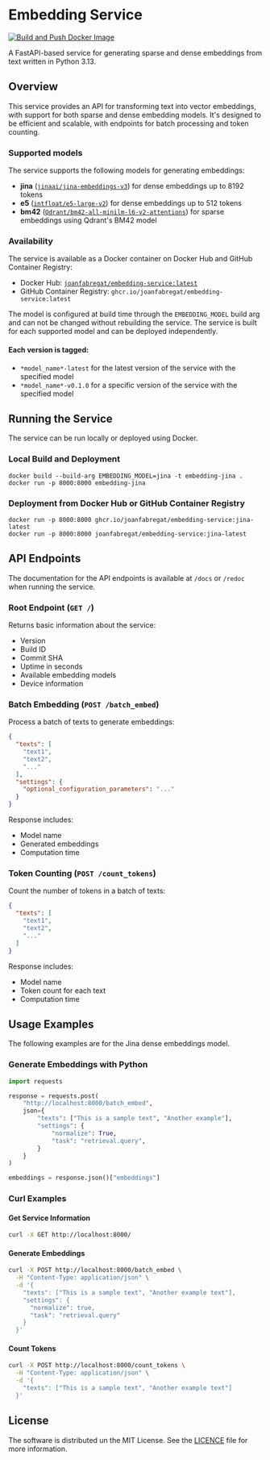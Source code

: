 # Embedding Service

[![Build and Push Docker Image](https://github.com/codeinchq/embedding-service/actions/workflows/docker-hub.yaml/badge.svg)](https://github.com/codeinchq/embedding-service/actions/workflows/docker-hub.yaml)

A FastAPI-based service for generating sparse and dense embeddings from text written in Python 3.13.

## Overview

This service provides an API for transforming text into vector embeddings, with support for both sparse and dense
embedding models. It's designed to be efficient and scalable, with endpoints for batch processing and token counting.

### Supported models

The service supports the following models for generating embeddings:

- **jina** ([`jinaai/jina-embeddings-v3`](https://huggingface.co/jinaai/jina-embeddings-v3)) for dense embeddings up to
  8192 tokens
- **e5** ([`intfloat/e5-large-v2`](https://huggingface.co/intfloat/e5-large-v2)) for dense embeddings up to 512 tokens
- **bm42** ([`Qdrant/bm42-all-minilm-l6-v2-attentions`](https://qdrant.tech/articles/bm42/)) for sparse embeddings using
  Qdrant's BM42 model

### Availability

The service is available as a Docker container on Docker Hub and GitHub Container Registry:

- Docker Hub: [`joanfabregat/embedding-service:latest`](https://hub.docker.com/r/joanfabregat/embedding-service)
- GitHub Container Registry: `ghcr.io/joanfabregat/embedding-service:latest`

The model is configured at build time through the `EMBEDDING_MODEL` build arg and can not be changed without rebuilding
the service. The service is built for each supported model and can be deployed independently.

#### Each version is tagged:

- `*model_name*-latest` for the latest version of the service with the specified model
- `*model_name*-v0.1.0` for a specific version of the service with the specified model

## Running the Service

The service can be run locally or deployed using Docker.

### Local Build and Deployment

```shell
docker build --build-arg EMBEDDING_MODEL=jina -t embedding-jina .
docker run -p 8000:8000 embedding-jina
```

### Deployment from Docker Hub or GitHub Container Registry

```shell
docker run -p 8000:8000 ghcr.io/joanfabregat/embedding-service:jina-latest
docker run -p 8000:8000 joanfabregat/embedding-service:jina-latest
```

## API Endpoints

The documentation for the API endpoints is available at `/docs` or `/redoc` when running the service.

### Root Endpoint (`GET /`)

Returns basic information about the service:

- Version
- Build ID
- Commit SHA
- Uptime in seconds
- Available embedding models
- Device information

### Batch Embedding (`POST /batch_embed`)

Process a batch of texts to generate embeddings:

```json
{
  "texts": [
    "text1",
    "text2",
    "..."
  ],
  "settings": {
    "optional_configuration_parameters": "..."
  }
}
```

Response includes:

- Model name
- Generated embeddings
- Computation time

### Token Counting (`POST /count_tokens`)

Count the number of tokens in a batch of texts:

```json
{
  "texts": [
    "text1",
    "text2",
    "..."
  ]
}
```

Response includes:

- Model name
- Token count for each text
- Computation time

## Usage Examples

The following examples are for the Jina dense embeddings model.

### Generate Embeddings with Python

```python
import requests

response = requests.post(
    "http://localhost:8000/batch_embed",
    json={
        "texts": ["This is a sample text", "Another example"],
        "settings": {
            "normalize": True,
            "task": "retrieval.query",
        }
    }
)

embeddings = response.json()["embeddings"]
```

### Curl Examples

#### Get Service Information

```bash
curl -X GET http://localhost:8000/
```

#### Generate Embeddings

```bash
curl -X POST http://localhost:8000/batch_embed \
  -H "Content-Type: application/json" \
  -d '{
    "texts": ["This is a sample text", "Another example text"],
    "settings": {
      "normalize": true,
      "task": "retrieval.query"
    }
  }'
```

#### Count Tokens

```bash
curl -X POST http://localhost:8000/count_tokens \
  -H "Content-Type: application/json" \
  -d '{
    "texts": ["This is a sample text", "Another example text"]
  }'
```

## License

The software is distributed un the MIT License. See the [LICENCE](LICENCE) file for more information.
